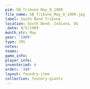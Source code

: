 ```yaml
---
pid: SB_Tribune_May_8_1909
file_name: SB_Tribune_May_8_1909.jpg
label: South Bend Tribune
location: South Bend, Indiana, US
_date: 8/5/1909
month_str: May
year: '1909'
type: JPG
notes: 
teams: 
game_info: 
player_info: 
inventoried: n
order: '348'
layout: foundry-item
collection: foundry-giants
---
```

